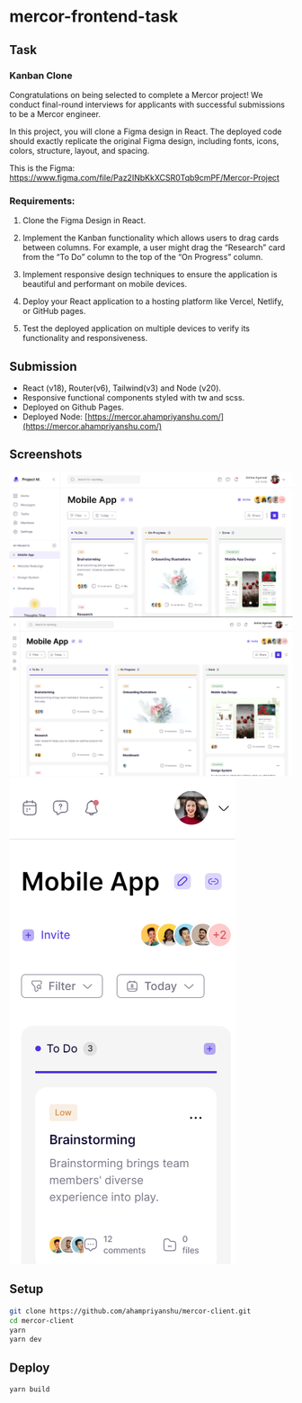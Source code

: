 # mercor-frontend-task

## Task

### Kanban Clone

Congratulations on being selected to complete a Mercor project! We conduct final-round interviews for applicants with successful submissions to be a Mercor engineer.

In this project, you will clone a Figma design in React. The deployed code should exactly replicate the original Figma design, including fonts, icons, colors, structure, layout, and spacing.

This is the Figma: https://www.figma.com/file/Paz2INbKkXCSR0Tqb9cmPF/Mercor-Project

### Requirements:

1. Clone the Figma Design in React.

1. Implement the Kanban functionality which allows users to drag cards between columns. For example, a user might drag the “Research” card from the “To Do” column to the top of the “On Progress” column.

1. Implement responsive design techniques to ensure the application is beautiful and performant on mobile devices.

1. Deploy your React application to a hosting platform like Vercel, Netlify, or GitHub pages.

1. Test the deployed application on multiple devices to verify its functionality and responsiveness.

## Submission 

- React (v18), Router(v6), Tailwind(v3) and Node (v20).
- Responsive functional components styled with tw and scss.
- Deployed on Github Pages.
- Deployed Node: [https://mercor.ahampriyanshu.com/](https://mercor.ahampriyanshu.com/)

## Screenshots

![lg](./public/lg-active.png)
![lg](./public/lg-collapsed.png)
![sm](./public/sm.png)

## Setup

```bash
git clone https://github.com/ahampriyanshu/mercor-client.git
cd mercor-client
yarn
yarn dev
```

## Deploy

```bash
yarn build
```
